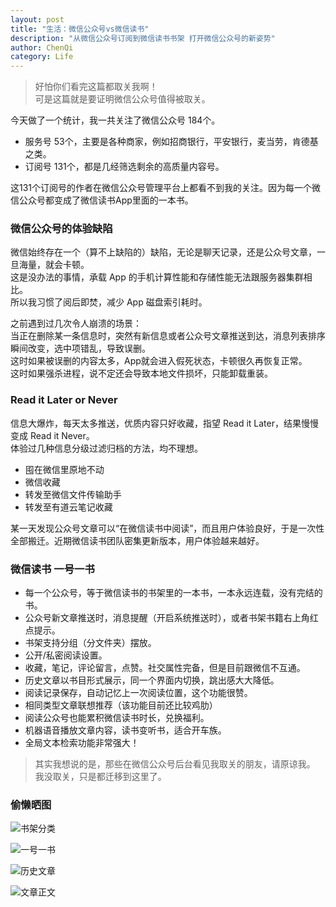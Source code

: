 ```yaml
---
layout: post
title: "生活：微信公众号vs微信读书"
description: "从微信公众号订阅到微信读书书架 打开微信公众号的新姿势"
author: ChenQi
category: Life
---
```


> 好怕你们看完这篇都取关我啊！  
可是这篇就是要证明微信公众号值得被取关。

今天做了一个统计，我一共关注了微信公众号 184个。

+ 服务号 53个，主要是各种商家，例如招商银行，平安银行，麦当劳，肯德基之类。
+ 订阅号 131个，都是几经筛选剩余的高质量内容号。

这131个订阅号的作者在微信公众号管理平台上都看不到我的关注。因为每一个微信公众号都变成了微信读书App里面的一本书。

### 微信公众号的体验缺陷

微信始终存在一个（算不上缺陷的）缺陷，无论是聊天记录，还是公众号文章，一旦海量，就会卡顿。  
这是没办法的事情，承载 App 的手机计算性能和存储性能无法跟服务器集群相比。  
所以我习惯了阅后即焚，减少 App 磁盘索引耗时。  

之前遇到过几次令人崩溃的场景：  
当正在删除某一条信息时，突然有新信息或者公众号文章推送到达，消息列表排序瞬间改变，选中项错乱，导致误删。  
这时如果被误删的内容太多，App就会进入假死状态，卡顿很久再恢复正常。  
这时如果强杀进程，说不定还会导致本地文件损坏，只能卸载重装。  

### Read it Later or Never

信息大爆炸，每天太多推送，优质内容只好收藏，指望 Read it Later，结果慢慢变成 Read it Never。  
体验过几种信息分级过滤归档的方法，均不理想。

+ 囤在微信里原地不动
+ 微信收藏
+ 转发至微信文件传输助手
+ 转发至有道云笔记收藏

某一天发现公众号文章可以“在微信读书中阅读”，而且用户体验良好，于是一次性全部搬迁。近期微信读书团队密集更新版本，用户体验越来越好。

### 微信读书 一号一书

+ 每一个公众号，等于微信读书的书架里的一本书，一本永远连载，没有完结的书。
+ 公众号新文章推送时，消息提醒（开启系统推送时），或者书架书籍右上角红点提示。
+ 书架支持分组（分文件夹）摆放。
+ 公开/私密阅读设置。
+ 收藏，笔记，评论留言，点赞。社交属性完备，但是目前跟微信不互通。
+ 历史文章以书目形式展示，同一个界面内切换，跳出感大大降低。
+ 阅读记录保存，自动记忆上一次阅读位置，这个功能很赞。
+ 相同类型文章联想推荐（该功能目前还比较鸡肋）
+ 阅读公众号也能累积微信读书时长，兑换福利。
+ 机器语音播放文章内容，读书变听书，适合开车族。
+ 全局文本检索功能非常强大！

> 其实我想说的是，那些在微信公众号后台看见我取关的朋友，请原谅我。  
我没取关，只是都迁移到这里了。

### 偷懒晒图

![书架分类](../static/weread1.png)

![一号一书](../static/weread2.png)

![历史文章](../static/weread3.png)

![文章正文](../static/weread4.png)
